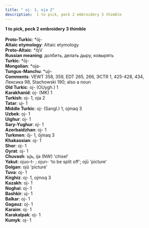 ```yaml
---
title: " oj- 1, oja 2"
description:  1 to pick, peck 2 embroidery 3 thimble
---
```

<p data-pagefind-weight="0.5">
<strong> 1 to pick, peck 2 embroidery 3 thimble</strong><br><br>
<strong>Proto-Turkic</strong>:  *ōj-<br>
<strong>Altaic etymology</strong>:  Altaic etymology<br>
<strong> Proto-Altaic</strong>:  *ṓjV<br>
<strong>Russian meaning</strong>:  долбить, делать дыру, ковырять<br>
<strong>Turkic</strong>:  *ōj-<br>
<strong>Mongolian</strong>:  *oja-<br>
<strong>Tungus-Manchu</strong>:  *uji-<br>
<strong>Comments</strong>:  VEWT 358, 359, EDT 265, 266, ЭСТЯ 1, 425-428, 434, Лексика 98, Stachowski 190; also a noun<br>
<strong>Old Turkic</strong>:  oj- (OUygh.) 1<br>
<strong>Karakhanid</strong>:  oj- (MK) 1<br>
<strong>Turkish</strong>:  oj- 1, oja 2<br>
<strong>Tatar</strong>:  uj- 1<br>
<strong>Middle Turkic</strong>:  oj- (Sangl.) 1, ojmaq 3<br>
<strong>Uzbek</strong>:  ọj- 1<br>
<strong>Uighur</strong>:  oj- 1<br>
<strong>Sary-Yughur</strong>:  oj- 1<br>
<strong>Azerbaidzhan</strong>:  oj- 1<br>
<strong>Turkmen</strong>:  ōj- 1, ōjmaq 3<br>
<strong>Khakassian</strong>:  oj- 1<br>
<strong>Shor</strong>:  oj- 1<br>
<strong>Oyrat</strong>:  oj- 1<br>
<strong>Chuvash</strong>:  ъjъ, ijǝ (NW) 'chisel'<br>
<strong>Yakut</strong>:  ojuo-t- ; ojun- 'to be split off'; ojū 'picture'<br>
<strong>Dolgan</strong>:  ojū 'picture'<br>
<strong>Tuva</strong>:  oj- 1<br>
<strong>Kirghiz</strong>:  oj- 1, ojmoq 3<br>
<strong>Kazakh</strong>:  oj- 1<br>
<strong>Noghai</strong>:  oj- 1<br>
<strong>Bashkir</strong>:  uj- 1<br>
<strong>Balkar</strong>:  oj- 1<br>
<strong>Gagauz</strong>:  oj- 1<br>
<strong>Karaim</strong>:  oj- 1<br>
<strong>Karakalpak</strong>:  oj- 1<br>
<strong>Kumyk</strong>:  oj- 1<br>

</p>
